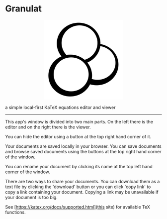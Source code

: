 # Granulat
<p align="center">
	<img src="public/LogoS.png">
</p>
a simple local-first KaTeX equations editor and viewer
<hr>

This app's window is divided into two main parts. On the left there is the editor and on the right there is the viewer.

You can hide the editor using a button at the top right hand corner of it.

Your documents are saved locally in your browser. You can save documents and browse saved documents using the buttons
at the top right hand corner of the window.

You can rename your document by clicking its name at the top left hand corner of the window.

There are two ways to share your documents. You can download them as a text file by clicking the 'download' button or you can
click 'copy link' to copy a link containing your document. Copying a link may be unavailable if your document is too big.

See [https://katex.org/docs/supported.html](this site) for available TeX functions.